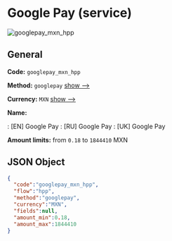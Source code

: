 
# Google Pay (service) 
![googlepay_mxn_hpp](https://static.openfintech.io/payment_methods/googlepay_mxn_hpp/logo.svg?w=400&c=v0.59.26#w200)  

## General 
 
**Code:** `googlepay_mxn_hpp` 
 
**Method:** `googlepay` 
 [show -->](/payment-methods/googlepay/) 
 
**Currency:** `MXN` [show -->](/currencies/MXN/) 
 
**Name:** 
 
:	[EN] Google Pay 
:	[RU] Google Pay 
:	[UK] Google Pay 
 
**Amount limits:** from `0.18` to `1844410` MXN 

## JSON Object 

```json
{
  "code":"googlepay_mxn_hpp",
  "flow":"hpp",
  "method":"googlepay",
  "currency":"MXN",
  "fields":null,
  "amount_min":0.18,
  "amount_max":1844410
}
```  
